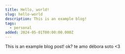 ```yaml
---
title: Hello, world!
slug: hello-world
description: This is an example blog!
tags:
  - personal
added: 2024-05-01T00:00:00.000Z
---
```


This is an example blog post! ok? te amo débora soto \<3
